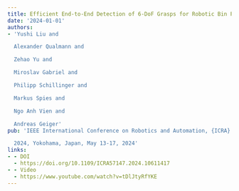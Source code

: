 ```yaml
---
title: Efficient End-to-End Detection of 6-DoF Grasps for Robotic Bin Picking
date: '2024-01-01'
authors:
- 'Yushi Liu and

  Alexander Qualmann and

  Zehao Yu and

  Miroslav Gabriel and

  Philipp Schillinger and

  Markus Spies and

  Ngo Anh Vien and

  Andreas Geiger'
pub: 'IEEE International Conference on Robotics and Automation, {ICRA}

  2024, Yokohama, Japan, May 13-17, 2024'
links:
- - DOI
  - https://doi.org/10.1109/ICRA57147.2024.10611417
- - Video
  - https://www.youtube.com/watch?v=tDlJtyRfYKE
---
```

